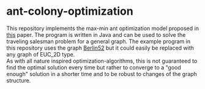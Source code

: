 # ant-colony-optimization
This repository implements the max-min ant optimization model proposed in
[this](http://www.sciencedirect.com/science/article/pii/S1568494612001901#sec0010) paper. The program is written in Java and can be used
to solve the traveling salesman problem for a general graph. The example program in this repository uses the graph
[Berlin52](https://github.com/pdrozdowski/TSPLib.Net/blob/master/TSPLIB95/tsp/berlin52.tsp) but it could easily be replaced with any graph
of EUC_2D type.  
As with all nature inspired optimization-algorithms, this is not guaranteed to find the optimal solution every time but rather to converge
to a "good enough" solution in a shorter time and to be robust to changes of the graph structure.
